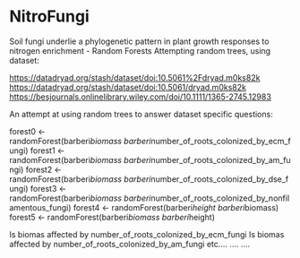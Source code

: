 # NitroFungi
Soil fungi underlie a phylogenetic pattern in plant growth responses to nitrogen enrichment - Random Forests
Attempting random trees, using dataset:

https://datadryad.org/stash/dataset/doi:10.5061%2Fdryad.m0ks82k
https://datadryad.org/stash/dataset/doi:10.5061/dryad.m0ks82k
https://besjournals.onlinelibrary.wiley.com/doi/10.1111/1365-2745.12983

An attempt at using random trees to answer dataset specific questions:

forest0 <- randomForest(barberi$biomass ~ barberi$number_of_roots_colonized_by_ecm_fungi)
forest1 <- randomForest(barberi$biomass ~ barberi$number_of_roots_colonized_by_am_fungi)
forest2 <- randomForest(barberi$biomass ~ barberi$number_of_roots_colonized_by_dse_fungi)
forest3 <- randomForest(barberi$biomass ~ barberi$number_of_roots_colonized_by_nonfilamentous_fungi)
forest4 <- randomForest(barberi$height ~ barberi$biomass)
forest5 <- randomForest(barberi$biomass ~ barberi$height)

Is biomas affected by number_of_roots_colonized_by_ecm_fungi
Is biomas affected by number_of_roots_colonized_by_am_fungi
etc....
....
....
